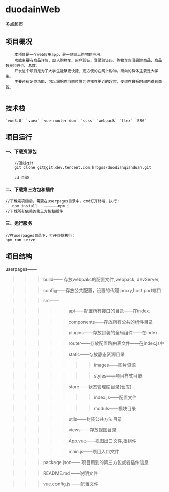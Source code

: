 # duodainWeb
多点超市
<h2>项目概况</h2>

````
    本项目是一个web应用app，是一款网上购物的应用，
    功能主要有商品详情、加入购物车、用户验证、登录验证码、购物车左滑删除商品、商品数量和总价、总数。
    开发这个项目是为了大学生能够更快捷、更方便的在网上购物，面向的群体主要是大学生。
    主要还有定位功能，可以跟据你当前位置为你推荐更近的超市，使你在最短时间内得到商品。
 
````


<h2>技术栈</h2>

````
`vue3.0` `vuex` `vue-router-dom` `scss` `webpack` `flex` `ES6`  
````

<h2>项目运行</h2>

<h4>一、下载资源包</h4>

````
    //通过git
    git clone git@git.dev.tencent.com:hrbgss/duodianqianduan.git

    cd 目录

````

<h4>二、下载第三方包和插件</h4>

  
    //下载完项目后，需要在userpages目录中，cmd打开终端，执行：
       npm install   ——————npm i
    //下载所有依赖的第三方包和插件
  

<h4>三、运行服务</h4>

````
//在userpages目录下，打开终端执行：
npm run serve
````


<h2>项目结构</h2
  
>userpages——

>>>bulid—— 存放webpakc的配置文件,webpack, devServer,

>>>config——存放公共配置，设置的代理 proxy,host,port端口

>>>src——

>>>>>api——配置所有接口的目录——在index.

>>>>>components——存放所有公共的组件目录

>>>>>plugins——存放封装的全局组件——在index.

>>>>>router——存放配置路由表文件——在index.js中

>>>>>static——存放静态资源目录

>>>>>>>images——图片资源

>>>>>>>styles——项目样式目录

>>>>>store——状态管理库目录(仓库)

>>>>>>>index.js——配置文件

>>>>>>>moduls——模块目录

>>>>>utils——封装公共方法目录

>>>>>views——存放视图目录

>>>>>App.vue——视图出口文件,根组件

>>>>>main.js——项目入口文件

>>>package.json—— 项目用到的第三方包或者插件信息

>>>README.md ——说明文件

>>>vue.config.js ——配置文件






